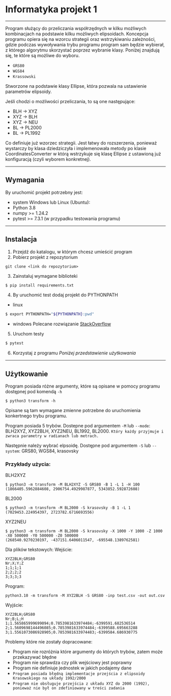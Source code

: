 # Informatyka projekt 1
___

Program służący do przeliczania współrzędnych w kilku możliwych 
kombinacjach na podstawie kilku możliwych elipsoidach. 
Koncepcja programu opiera się na wzorcu strategii oraz wstrzykiwaniu zależności,
gdzie podczas wywoływania trybu programu program sam będzie wybierał,
z którego algorytmu skorzystać poprzez wybranie klasy.
Poniżej znajdują się, te które są możliwe do wyboru.

* `GRS80`
* `WGS84`
* `Krassowski`

Stworzone na podstawie klasy Ellipse, która pozwala na ustawienie parametrów elipsoidy.

Jeśli chodzi o możliwości przeliczania, to są one następujące:
* BLH -> XYZ
* XYZ -> BLH
* XYZ -> NEU
* BL -> PL2000
* BL -> PL1992

Co definiuje już wzorzec strategii. Jest łatwy do rozszerzenia, ponieważ wystarczy by klasa dziedziczyła i implemenowała 
metody po klasie CoordinatesConverter w którą wstrzykuje się klasę Ellipse z ustawioną już konfiguracją (czyli wyborem konkretnej).

---
## Wymagania

By uruchomić projekt potrzebny jest:
* system Windows lub Linux (Ubuntu):
* Python 3.8
* numpy >= 1.24.2
* pytest >= 7.3.1 (w przypadku testowania programu)

---
## Instalacja
1. Przejdź do katalogu, w którym chcesz umieścić program
2. Pobierz projekt z repozytorium
```
git clone <link do repozytorium>
```

3. Zainstaluj wymagane biblioteki
```bash
$ pip install requirements.txt
```
4. By uruchomić test dodaj projekt do PYTHONPATH
* linux
```bash
$ export PYTHONPATH="${PYTHONPATH}:pwd"
```
  * windows
Polecane rozwiązanie [StackOverflow](https://stackoverflow.com/questions/3701646/how-to-add-to-the-pythonpath-in-windows-so-it-finds-my-modules-packages/32609129#32609129)
5. Uruchom testy
```bash
$ pytest
```

6. Korzystaj z programu
_Poniżej przedstawienie użytkowania_

---
## Użytkowanie

Program posiada różne argumenty, które są opisane w pomocy programu dostępnej pod komendą `-h`
```
$ python3 transform -h
```
Opisane są tam wymagane zmienne potrzebne do uruchomienia konkertnego trybu programu.

Program posiada 5 trybów. Dostepne pod argumentem `-M` lub `--mode`:
BLH2XYZ, XYZ2BLH, XYZ2NEU, BL1992, BL2000.
`Który każdy przyjmuje i zwraca parametry w radianach lub metrach.`

Następnie należy wybrać elpsoidę. Dostępne pod argumentem `-S` lub `--system`:
GRS80, WGS84, krasovsky

### Przykłady użycia:

BLH2XYZ
```
$ python3 -m transform -M BLH2XYZ -S GRS80 -B 1 -L 1 -H 100
(1866405.5962884608, 2906754.4929987877, 5343852.592872608)
```

BL2000
```
$ python3 -m transform -M BL2000 -S krasovsky -B 1 -L 1
(7029453.224954397, 2723782.6716693556)
```

XYZ2NEU
```
$ python3 -m transform -M BL2000 -S krasovsky -X 1000 -Y 1000 -Z 1000 -X0 500000 -Y0 500000 -Z0 500000
(268540.9270230197, -437151.6406011547, -695548.1389762581)
```

Dla plików tekstowych:
Wejście:
```
XYZ2BLH;GRS80
Nr;X;Y;Z
1;1;1;1
2;2;2;2
3;3;3;3
```
Program:
```
python3.10 -m transform -M XYZ2BLH -S GRS80 -inp test.csv -out out.csv
```

Wyjście:
```
XYZ2BLH;GRS80
Nr;B;L;H
1;1.565865999699094;0.7853981633974484;-6399591.682536514
2;1.5609698144496085;0.7853981633974484;-6399588.695663288
3;1.5561073086928905;0.7853981633974483;-6399584.686930775
```



Problemy które nie zostały dopracowane:
* Program nie rozróżnia które argumenty do których trybów, zatem może przekazywać błędne
* Program nie sprawdza czy plik wejściowy jest poprawny
* Program nie definiuje jednostek w jakich podajemy dane
* `Program posiada błędną implementacje przejścia z elipsoidy Krasowskiego na układy 1992/2000`
* `Program nie obsługuje przejścia z układu XYZ do 2000 (1992), ponieważ nie był on zdefiniowany w treści zadania`
